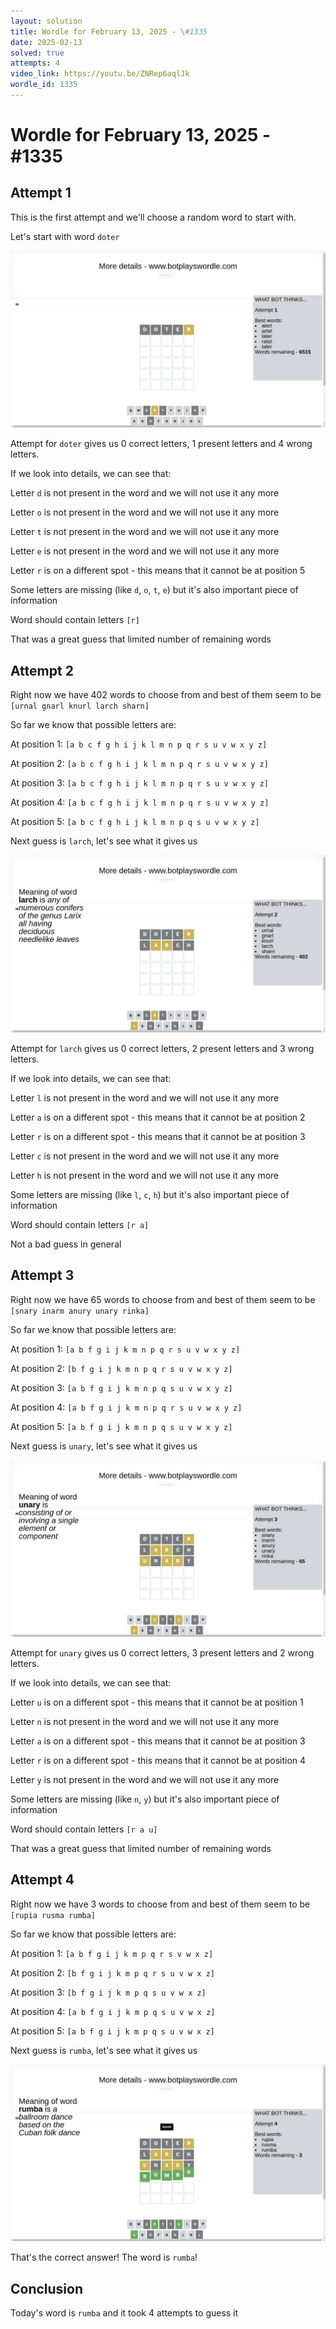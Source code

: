 ```yaml
---
layout: solution
title: Wordle for February 13, 2025 - \#1335
date: 2025-02-13
solved: true
attempts: 4
video_link: https://youtu.be/ZNRep6aqlJk
wordle_id: 1335
---
```


# Wordle for February 13, 2025 - \#1335

## Attempt 1

This is the first attempt and we'll choose a random word to start with.

Let's start with word `doter`

![Attempt 1](2025-02-13/attempt-1.png)

Attempt for `doter` gives us 0 correct letters, 1 present letters and 4 wrong letters.

If we look into details, we can see that:

Letter `d` is not present in the word and we will not use it any more

Letter `o` is not present in the word and we will not use it any more

Letter `t` is not present in the word and we will not use it any more

Letter `e` is not present in the word and we will not use it any more

Letter `r` is on a different spot - this means that it cannot be at position 5

Some letters are missing (like `d`, `o`, `t`, `e`) but it's also important piece of information

Word should contain letters `[r]`

That was a great guess that limited number of remaining words



## Attempt 2

Right now we have 402 words to choose from and best of them seem to be `[urnal gnarl knurl larch sharn]`

So far we know that possible letters are:

At position 1: `[a b c f g h i j k l m n p q r s u v w x y z]`

At position 2: `[a b c f g h i j k l m n p q r s u v w x y z]`

At position 3: `[a b c f g h i j k l m n p q r s u v w x y z]`

At position 4: `[a b c f g h i j k l m n p q r s u v w x y z]`

At position 5: `[a b c f g h i j k l m n p q s u v w x y z]`

Next guess is `larch`, let's see what it gives us

![Attempt 2](2025-02-13/attempt-2.png)

Attempt for `larch` gives us 0 correct letters, 2 present letters and 3 wrong letters.

If we look into details, we can see that:

Letter `l` is not present in the word and we will not use it any more

Letter `a` is on a different spot - this means that it cannot be at position 2

Letter `r` is on a different spot - this means that it cannot be at position 3

Letter `c` is not present in the word and we will not use it any more

Letter `h` is not present in the word and we will not use it any more

Some letters are missing (like `l`, `c`, `h`) but it's also important piece of information

Word should contain letters `[r a]`

Not a bad guess in general



## Attempt 3

Right now we have 65 words to choose from and best of them seem to be `[snary inarm anury unary rinka]`

So far we know that possible letters are:

At position 1: `[a b f g i j k m n p q r s u v w x y z]`

At position 2: `[b f g i j k m n p q r s u v w x y z]`

At position 3: `[a b f g i j k m n p q s u v w x y z]`

At position 4: `[a b f g i j k m n p q r s u v w x y z]`

At position 5: `[a b f g i j k m n p q s u v w x y z]`

Next guess is `unary`, let's see what it gives us

![Attempt 3](2025-02-13/attempt-3.png)

Attempt for `unary` gives us 0 correct letters, 3 present letters and 2 wrong letters.

If we look into details, we can see that:

Letter `u` is on a different spot - this means that it cannot be at position 1

Letter `n` is not present in the word and we will not use it any more

Letter `a` is on a different spot - this means that it cannot be at position 3

Letter `r` is on a different spot - this means that it cannot be at position 4

Letter `y` is not present in the word and we will not use it any more

Some letters are missing (like `n`, `y`) but it's also important piece of information

Word should contain letters `[r a u]`

That was a great guess that limited number of remaining words



## Attempt 4

Right now we have 3 words to choose from and best of them seem to be `[rupia rusma rumba]`

So far we know that possible letters are:

At position 1: `[a b f g i j k m p q r s v w x z]`

At position 2: `[b f g i j k m p q r s u v w x z]`

At position 3: `[b f g i j k m p q s u v w x z]`

At position 4: `[a b f g i j k m p q s u v w x z]`

At position 5: `[a b f g i j k m p q s u v w x z]`

Next guess is `rumba`, let's see what it gives us

![Attempt 4](2025-02-13/attempt-4.png)

That's the correct answer! The word is `rumba`!

## Conclusion

Today's word is `rumba` and it took 4 attempts to guess it

